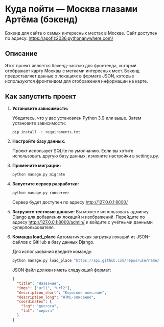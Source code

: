 # Куда пойти — Москва глазами Артёма (бэкенд)

Бэкенд для сайта о самых интересных местах в Москве.
Сайт доступен по адресу: https://apofiz2036.pythonanywhere.com/

## Описание

Этот проект является бэкенд-частью для фронтенда, который отображает карту Москвы с метками интересных мест. Бэкенд предоставляет данные о локациях в формате JSON, которые используются фронтендом для отображения информации на карте.

## Как запустить проект

1. **Установите зависимости:**

   Убедитесь, что у вас установлен Python 3.9 или выше. Затем установите зависимости:

   ```bash
   pip install -r requirements.txt
   ```
   
2. **Настройте базу данных:**

	Проект использует SQLite по умолчанию. Если вы хотите использовать другую базу данных, измените настройки в settings.py.
	
3. **Примените миграции:**

   ```bash
   python manage.py migrate
   ```
   
4. **Запустите сервер разработки:**

   ```bash
   python manage.py runserver
   ```
   
   Сервер будет доступен по адресу http://127.0.0.1:8000/
   
5. **Загрузите тестовые данные:**
	Вы можете использовать админку Django для добавления локаций и изображений. Перейдите по адресу http://127.0.0.1:8000/admin/ и войдите с учётными данными суперпользователя.
	
6. **Команда load_place**
	Автоматическая загрузка локаций из JSON-файлов с GitHub в базу данных Django.
	
	Для использования введите команду:
	```bash
	python manage.py load_place "https://api.github.com/repos/username/repository_name/contents/places_data"
	```
	
	JSON файл должен иметь следующий формат:
	```json
	{
	  "title": "Название",
	  "imgs": ["url1", "url2"],
	  "description_short": "Короткое описание",
	  "description_long": "HTML-описание",
	  "coordinates": {
		"lng": "долгота",
		"lat": "широта"
	  }
	}
	```